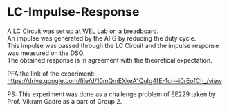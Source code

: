 # LC-Impulse-Response
A LC Circuit was set up at WEL Lab on a breadboard.  
An impulse was generated by the AFG by reducing the duty cycle.  
This impulse was passed through the LC Circuit and the impulse response was measured on the DSO.  
The obtained response is in agreement with the theoretical expectation.  

PFA the link of the experiment: - https://drive.google.com/file/d/10mQmEXkeA1QuIg4fE-1cr--i0rEofCh_/view

PS: This experiment was done as a challenge problem of EE229 taken by Prof. Vikram Gadre as a part of Group 2.
